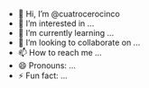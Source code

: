 - 👋 Hi, I’m @cuatrocerocinco
- 👀 I’m interested in ...
- 🌱 I’m currently learning ...
- 💞️ I’m looking to collaborate on ...
- 📫 How to reach me ...
- 😄 Pronouns: ...
- ⚡ Fun fact: ...

<!---
cuatrocerocinco/cuatrocerocinco is a ✨ special ✨ repository because its `README.md` (this file) appears on your GitHub profile.
You can click the Preview link to take a look at your changes.
--->
